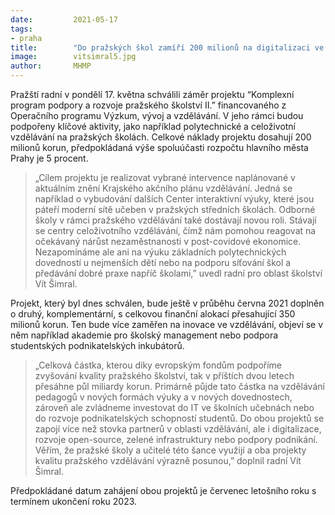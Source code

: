 ```yaml
---
date:         2021-05-17
tags:         
- praha
title:        "Do pražských škol zamíří 200 milionů na digitalizaci ve vzdělávání a na rozvoj polytechniky"
image: 	      vitsimral5.jpg
author:       MHMP
---
```


Pražští radní v pondělí 17. května schválili záměr projektu “Komplexní program podpory a rozvoje pražského školství II.” financovaného z Operačního programu Výzkum, vývoj a vzdělávání. V jeho rámci budou podpořeny klíčové aktivity, jako například polytechnické a celoživotní vzdělávání na pražských školách. Celkové náklady projektu dosahují 200 milionů korun, předpokládaná výše spoluúčasti rozpočtu hlavního města Prahy je 5 procent.

> „Cílem projektu je realizovat vybrané intervence naplánované v aktuálním znění Krajského akčního plánu vzdělávání. Jedná se například o vybudování dalších Center interaktivní výuky, které jsou páteří moderní sítě učeben v pražských středních školách. Odborné školy v rámci pražského vzdělávání také dostávají novou roli. Stávají se centry celoživotního vzdělávání, čímž nám pomohou reagovat na očekávaný nárůst nezaměstnanosti v post-covidové ekonomice. Nezapomínáme ale ani na výuku základních polytechnických dovedností u nejmenších dětí nebo na podporu síťování škol a předávání dobré praxe napříč školami,” uvedl radní pro oblast školství Vít Šimral.

Projekt, který byl dnes schválen, bude ještě v průběhu června 2021 doplněn o druhý, komplementární, s celkovou finanční alokací přesahující 350 milionů korun. Ten bude více zaměřen na inovace ve vzdělávání, objeví se v něm například akademie pro školský management nebo podpora studentských podnikatelských inkubátorů.

> „Celková částka, kterou díky evropským fondům podpoříme zvyšování kvality pražského školství, tak v příštích dvou letech přesáhne půl miliardy korun. Primárně půjde tato částka na vzdělávání pedagogů v nových formách výuky a v nových dovednostech, zároveň ale zvládneme investovat do IT ve školních učebnách nebo do rozvoje podnikatelských schopností studentů. Do obou projektů se zapojí více než stovka partnerů v oblasti vzdělávání, ale i digitalizace, rozvoje open-source, zelené infrastruktury nebo podpory podnikání. Věřím, že pražské školy a učitelé této šance využijí a oba projekty kvalitu pražského vzdělávání výrazně posunou,” doplnil radní Vít Šimral.

Předpokládané datum zahájení obou projektů je červenec letošního roku s termínem ukončení roku 2023.


